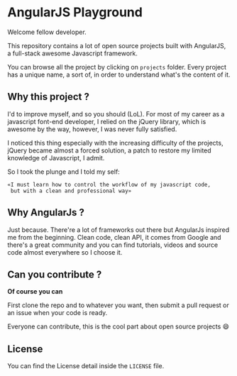 AngularJS Playground
===

Welcome fellow developer.

This repository contains a lot of open source projects built with AngularJS, a full-stack awesome Javascript framework.

You can browse all the project by clicking on `projects` folder. Every project has a unique name, a sort of, in order to understand what's the content of it.

## Why this project ? ##

I'd to improve myself, and so you should (LoL). For most of my career as a javascript font-end developer, I relied on the jQuery library, which is awesome by the way, however, I was never fully satisfied.

I noticed this thing especially with the increasing difficulty of the projects, jQuery became almost a forced solution, a patch to restore my limited knowledge of Javascript, I admit.

So I took the plunge and I told my self:

	«I must learn how to control the workflow of my javascript code,
	 but with a clean and professional way»
	 
## Why AngularJs ? ##

Just because. There're a lot of frameworks out there but AngularJs inspired me from the beginning. Clean code, clean API, it comes from Google and there's a great community and you can find tutorials, videos and source code almost everywhere so I choose it.

## Can you contribute ? ##

**Of course you can**

First clone the repo and to whatever you want, then submit a pull request or an issue when your code is ready.

Everyone can contribute, this is the cool part about open source projects :smile:

## License ##

You can find the License detail inside the `LICENSE` file.
